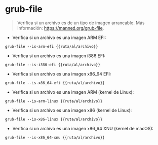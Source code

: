 # grub-file

> Verifica si un archivo es de un tipo de imagen arrancable.
> Más información: <https://manned.org/grub-file>.

- Verifica si un archivo es una imagen ARM EFI:

`grub-file --is-arm-efi {{ruta/al/archivo}}`

- Verifica si un archivo es una imagen i386 EFI:

`grub-file --is-i386-efi {{ruta/al/archivo}}`

- Verifica si un archivo es una imagen x86_64 EFI:

`grub-file --is-x86_64-efi {{ruta/al/archivo}}`

- Verifica si un archivo es una imagen ARM (kernel de Linux):

`grub-file --is-arm-linux {{ruta/al/archivo}}`

- Verifica si un archivo es una imagen x86 (kernel de Linux):

`grub-file --is-x86-linux {{ruta/al/archivo}}`

- Verifica si un archivo es una imagen x86_64 XNU (kernel de macOS):

`grub-file --is-x86_64-xnu {{ruta/al/archivo}}`
